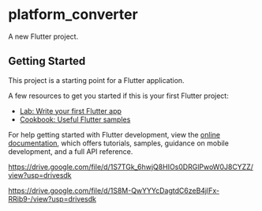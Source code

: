 # platform_converter

A new Flutter project.

## Getting Started

This project is a starting point for a Flutter application.

A few resources to get you started if this is your first Flutter project:

- [Lab: Write your first Flutter app](https://docs.flutter.dev/get-started/codelab)
- [Cookbook: Useful Flutter samples](https://docs.flutter.dev/cookbook)

For help getting started with Flutter development, view the
[online documentation](https://docs.flutter.dev/), which offers tutorials,
samples, guidance on mobile development, and a full API reference.


https://drive.google.com/file/d/1S7TGk_6hwjQ8HIOs0DRGlPwoW0J8CYZZ/view?usp=drivesdk



https://drive.google.com/file/d/1S8M-QwYYYcDagtdC6zeB4jlFx-RRib9-/view?usp=drivesdk